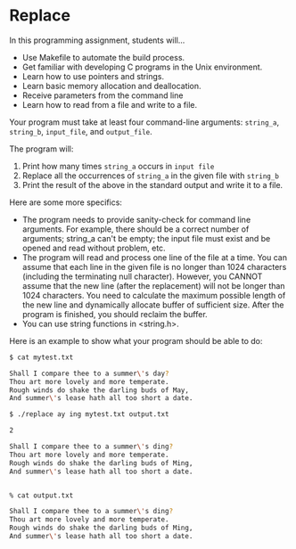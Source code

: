 Replace
==========

In this programming assignment, students will...

* Use Makefile to automate the build process.
* Get familiar with developing C programs in the Unix environment.
* Learn how to use pointers and strings.
* Learn basic memory allocation and deallocation.
* Receive parameters from the command line    
* Learn how to read from a file and write to a file.

Your program must take at least four command-line arguments: `string_a`, `string_b`, `input_file`, and `output_file`.

The program will:

1. Print how many times `string_a` occurs in `input file`
2. Replace all the occurrences of `string_a` in the given file with `string_b`
3. Print the result of the above in the standard output and write it to a file. 

Here are some more specifics:

* The program needs to provide sanity-check for command line arguments. For example, there should be a correct number of arguments; string_a can't be empty; the  input file must exist and be opened and read without problem, etc.
* The program will read and process one line of the file at a time. You can assume that each line in the given file is no longer than 1024 characters (including the terminating null character). However, you CANNOT assume that the new line (after the replacement) will not be longer than 1024 characters. You need to calculate the maximum possible length of the new line and dynamically allocate buffer of sufficient size. After the program is finished, you should reclaim the buffer.
* You can use string functions in <string.h>.

Here is an example to show what your program should be able to do:

```bash
$ cat mytest.txt

Shall I compare thee to a summer\'s day?
Thou art more lovely and more temperate.
Rough winds do shake the darling buds of May,
And summer\'s lease hath all too short a date.

$ ./replace ay ing mytest.txt output.txt

2

Shall I compare thee to a summer\'s ding?
Thou art more lovely and more temperate.
Rough winds do shake the darling buds of Ming,
And summer\'s lease hath all too short a date.


% cat output.txt

Shall I compare thee to a summer\'s ding?
Thou art more lovely and more temperate.
Rough winds do shake the darling buds of Ming,
And summer\'s lease hath all too short a date.
```